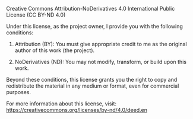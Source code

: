 Creative Commons Attribution-NoDerivatives 4.0 International Public License
(CC BY-ND 4.0)

Under this license, as the project owner, I provide you with the following conditions:

1.  Attribution (BY):
    You must give appropriate credit to me as the original author of this work (the project).

2.  NoDerivatives (ND):
    You may not modify, transform, or build upon this work.

Beyond these conditions, this license grants you the right to copy and redistribute the material in any medium or format, even for commercial purposes.

For more information about this license, visit:
https://creativecommons.org/licenses/by-nd/4.0/deed.en
